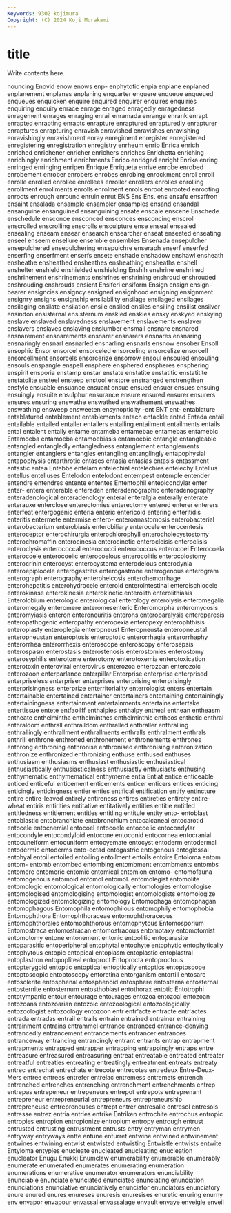 ```yaml
---
Keywords: 9302 kojimura
Copyright: (C) 2024 Koji Murakami
---
```


# title

Write contents here.



nouncing Enovid enow enows
enp- enphytotic enpia enplane enplaned enplanement enplanes enplaning enquarter enquere
enqueue enqueued enqueues enquicken enquire enquired enquirer enquires enquiries enquiring
enquiry enrace enrage enraged enragedly enragedness enragement enrages enraging enrail
enramada enrange enrank enrapt enrapted enrapting enrapts enrapture enraptured enrapturedly
enrapturer enraptures enrapturing enravish enravished enravishes enravishing enravishingly enravishment enray
enregiment enregister enregistered enregistering enregistration enregistry enrheum enrib Enrica enrich
enriched enrichener enricher enrichers enriches Enrichetta enriching enrichingly enrichment enrichments
Enrico enridged enright Enrika enring enringed enringing enripen Enrique Enriqueta
enrive enrobe enrobed enrobement enrober enrobers enrobes enrobing enrockment enrol
enroll enrolle enrolled enrollee enrollees enroller enrollers enrolles enrolling enrollment
enrollments enrolls enrolment enrols enroot enrooted enrooting enroots enrough enround
enruin enrut ENS Ens Ens. ens ensafe ensaffron ensaint ensalada
ensample ensampler ensamples ensand ensandal ensanguine ensanguined ensanguining ensate enscale
enscene Enschede enschedule ensconce ensconced ensconces ensconcing enscroll enscrolled enscrolling
enscrolls ensculpture ense enseal ensealed ensealing enseam ensear ensearch ensearcher
enseat enseated enseating enseel enseem ensellure ensemble ensembles Ensenada ensepulcher
ensepulchered ensepulchering ensepulchre enseraph enserf enserfed enserfing enserfment enserfs ensete
enshade enshadow enshawl ensheath ensheathe ensheathed ensheathes ensheathing ensheaths enshell
enshelter enshield enshielded enshielding Enshih enshrine enshrined enshrinement enshrinements enshrines
enshrining enshroud enshrouded enshrouding enshrouds ensient Ensiferi ensiform Ensign ensign
ensign-bearer ensigncies ensigncy ensigned ensignhood ensigning ensignment ensignry ensigns ensignship
ensilability ensilage ensilaged ensilages ensilaging ensilate ensilation ensile ensiled ensiles
ensiling ensilist ensilver ensindon ensisternal ensisternum enskied enskies ensky enskyed
enskying enslave enslaved enslavedness enslavement enslavements enslaver enslavers enslaves enslaving
enslumber ensmall ensnare ensnared ensnarement ensnarements ensnarer ensnarers ensnares ensnaring
ensnaringly ensnarl ensnarled ensnarling ensnarls ensnow ensober Ensoll ensophic Ensor
ensorcel ensorceled ensorceling ensorcelize ensorcell ensorcellment ensorcels ensorcerize ensorrow ensoul
ensouled ensouling ensouls enspangle enspell ensphere ensphered enspheres ensphering enspirit
ensporia enstamp enstar enstate enstatite enstatitic enstatitite enstatolite ensteel ensteep
enstool enstore enstranged enstrengthen enstyle ensuable ensuance ensuant ensue ensued
ensuer ensues ensuing ensuingly ensuite ensulphur ensurance ensure ensured ensurer
ensurers ensures ensuring enswathe enswathed enswathement enswathes enswathing ensweep ensweeten
ensynopticity -ent ENT ent- entablature entablatured entablement entablements entach entackle
entad Entada entail entailable entailed entailer entailers entailing entailment entailments
entails ental entalent entally entame entameba entamebae entamebas entamebic Entamoeba
entamoeba entamoebiasis entamoebic entangle entangleable entangled entangledly entangledness entanglement entanglements
entangler entanglers entangles entangling entanglingly entapophysial entapophysis entarthrotic entases entasia
entasias entasis entassment entastic entea Entebbe entelam entelechial entelechies entelechy
Entellus entellus entelluses Entelodon entelodont entempest entemple entender entendre entendres
entente ententes Ententophil entepicondylar enter enter- entera enterable enteraden enteradenographic
enteradenography enteradenological enteradenology enteral enteralgia enterally enterate enterauxe enterclose enterectomies
enterectomy entered enterer enterers enterfeat entergogenic enteria enteric entericoid entering
enteritidis enteritis entermete entermise entero- enteroanastomosis enterobacterial enterobacterium enterobiasis enterobiliary
enterocele enterocentesis enteroceptor enterochirurgia enterochlorophyll enterocholecystostomy enterochromaffin enterocinesia enterocinetic enterocleisis
enteroclisis enteroclysis enterococcal enterococci enterococcus enterocoel Enterocoela enterocoele enterocoelic enterocoelous
enterocolitis enterocolostomy enterocrinin enterocyst enterocystoma enterodelous enterodynia enteroepiplocele enterogastritis enterogastrone
enterogenous enterogram enterograph enterography enterohelcosis enterohemorrhage enterohepatitis enterohydrocele enteroid enterointestinal
enteroischiocele enterokinase enterokinesia enterokinetic enterolith enterolithiasis Enterolobium enterologic enterological enterology
enterolysis enteromegalia enteromegaly enteromere enteromesenteric Enteromorpha enteromycosis enteromyiasis enteron enteroneuritis
enterons enteroparalysis enteroparesis enteropathogenic enteropathy enteropexia enteropexy enterophthisis enteroplasty enteroplegia
enteropneust Enteropneusta enteropneustal enteropneustan enteroptosis enteroptotic enterorrhagia enterorrhaphy enterorrhea enterorrhexis
enteroscope enteroscopy enterosepsis enterospasm enterostasis enterostenosis enterostomies enterostomy enterosyphilis enterotome
enterotomy enterotoxemia enterotoxication enterotoxin enteroviral enterovirus enterozoa enterozoan enterozoic enterozoon
enterparlance enterpillar Enterprise enterprise enterprised enterpriseless enterpriser enterprises enterprising enterprisingly
enterprisingness enterprize enterritoriality enterrologist enters entertain entertainable entertained entertainer entertainers
entertaining entertainingly entertainingness entertainment entertainments entertains entertake entertissue entete entfaoilff
enthalpies enthalpy entheal enthean entheasm entheate enthelmintha enthelminthes enthelminthic entheos
enthetic enthral enthraldom enthrall enthralldom enthralled enthraller enthralling enthrallingly enthrallment
enthrallments enthralls enthralment enthrals enthrill enthrone enthroned enthronement enthronements enthrones
enthrong enthroning enthronise enthronised enthronising enthronization enthronize enthronized enthronizing enthuse
enthused enthuses enthusiasm enthusiasms enthusiast enthusiastic enthusiastical enthusiastically enthusiasticalness enthusiastly
enthusiasts enthusing enthymematic enthymematical enthymeme entia Entiat entice enticeable enticed
enticeful enticement enticements enticer enticers entices enticing enticingly enticingness entier
enties entifical entification entify entincture entire entire-leaved entirely entireness entires
entireties entirety entire-wheat entiris entirities entitative entitatively entities entitle entitled
entitledness entitlement entitles entitling entitule entity ento- entoblast entoblastic entobranchiate
entobronchium entocalcaneal entocarotid entocele entocnemial entocoel entocoele entocoelic entocondylar entocondyle
entocondyloid entocone entoconid entocornea entocranial entocuneiform entocuniform entocyemate entocyst entoderm
entodermal entodermic entoderms ento-ectad entogastric entogenous entoglossal entohyal entoil entoiled
entoiling entoilment entoils entoire Entoloma entom entom- entomb entombed entombing
entombment entombments entombs entomere entomeric entomic entomical entomion entomo- entomofauna
entomogenous entomoid entomol entomol. entomolegist entomolite entomologic entomological entomologically entomologies
entomologise entomologised entomologising entomologist entomologists entomologize entomologized entomologizing entomology Entomophaga
entomophagan entomophagous Entomophila entomophilous entomophily entomophobia Entomophthora Entomophthoraceae entomophthoraceous Entomophthorales
entomophthorous entomophytous Entomosporium Entomostraca entomostracan entomostracous entomotaxy entomotomist entomotomy entone
entonement entonic entoolitic entoparasite entoparasitic entoperipheral entophytal entophyte entophytic entophytically
entophytous entopic entopical entoplasm entoplastic entoplastral entoplastron entopopliteal entoproct Entoprocta
entoproctous entopterygoid entoptic entoptical entoptically entoptics entoptoscope entoptoscopic entoptoscopy entoretina
entorganism entortill entosarc entosclerite entosphenal entosphenoid entosphere entosterna entosternal entosternite
entosternum entosthoblast entothorax entotic Entotrophi entotympanic entour entourage entourages entozoa
entozoal entozoan entozoans entozoarian entozoic entozoological entozoologically entozoologist entozoology entozoon
entr entr'acte entracte entr'actes entrada entradas entrail entrails entrain entrained
entrainer entraining entrainment entrains entrammel entrance entranced entrance-denying entrancedly entrancement
entrancements entrancer entrances entranceway entrancing entrancingly entrant entrants entrap entrapment
entrapments entrapped entrapper entrapping entrappingly entraps entre entreasure entreasured entreasuring
entreat entreatable entreated entreater entreatful entreaties entreating entreatingly entreatment entreats
entreaty entrec entrechat entrechats entrecote entrecotes entredeux Entre-Deux-Mers entree entrees
entrefer entrelac entremess entremets entrench entrenched entrenches entrenching entrenchment entrenchments
entrep entrepas entrepeneur entrepeneurs entrepot entrepots entreprenant entrepreneur entrepreneurial entrepreneurs
entrepreneurship entrepreneuse entrepreneuses entrept entrer entresalle entresol entresols entresse entrez
entria entries entrike Entriken entrochite entrochus entropic entropies entropion entropionize
entropium entropy entrough entrust entrusted entrusting entrustment entrusts entry entryman
entrymen entryway entryways entte entune enturret entwine entwined entwinement entwines
entwining entwist entwisted entwisting Entwistle entwists entwite Entyloma entypies enucleate
enucleated enucleating enucleation enucleator Enugu Enukki Enumclaw enumerability enumerable enumerably
enumerate enumerated enumerates enumerating enumeration enumerations enumerative enumerator enumerators enunciability
enunciable enunciate enunciated enunciates enunciating enunciation enunciations enunciative enunciatively enunciator
enunciators enunciatory enure enured enures enureses enuresis enuresises enuretic enuring
enurny env envapor envapour envassal envassalage envault envaye enveigle enveil

